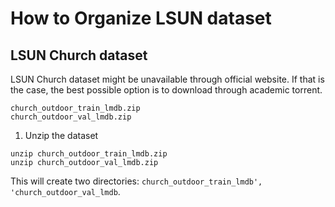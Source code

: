 # How to Organize LSUN dataset

## LSUN Church dataset 

LSUN Church dataset might be unavailable through official website. 
If that is the case, the best possible option is to download through academic torrent.

```
church_outdoor_train_lmdb.zip
church_outdoor_val_lmdb.zip
```

1. Unzip the dataset
```
unzip church_outdoor_train_lmdb.zip
unzip church_outdoor_val_lmdb.zip
```

This will create two directories: `church_outdoor_train_lmdb', 'church_outdoor_val_lmdb`.














